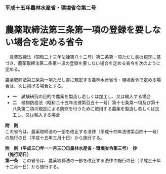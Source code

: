 ### 平成十五年農林水産省・環境省令第二号  
# 農薬取締法第三条第一項の登録を要しない場合を定める省令  
　農薬取締法（昭和二十三年法律第八十二号）第二条第一項ただし書の規定に基づき、農薬取締法第二条第一項の登録を要しない場合を定める省令を次のように定める。  
  
農薬取締法第三条第一項ただし書に規定する農林水産省令・環境省令で定める場合は、次に掲げる場合とする。  
* **一**　試験研究の目的で農薬を製造し若しくは加工し、又は輸入する場合  
* **二**　植物防疫法（昭和二十五年法律第百五十一号）第十七条第一項及び第十八条第二項の規定による防除を行うために使用する農薬を製造し若しくは加工し、又は輸入する場合  
  
**附　則**  
この省令は、農薬取締法の一部を改正する法律（平成十四年法律第百四十一号）の施行の日（平成十五年三月十日）から施行する。  
  
**附　則（平成三〇年一一月三〇日農林水産省・環境省令第三号）　抄**  
**（施行期日）**  
**第一条**　この省令は、農薬取締法の一部を改正する法律の施行の日（平成三十年十二月一日）から施行する。  
  

